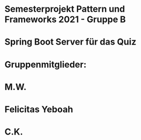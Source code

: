 # Semesterprojekt Pattern und Frameworks 2021 - Gruppe B
#
# Spring Boot Server für das Quiz
#
# Gruppenmitglieder:
# M.W.
# Felicitas Yeboah
# C.K.
#
